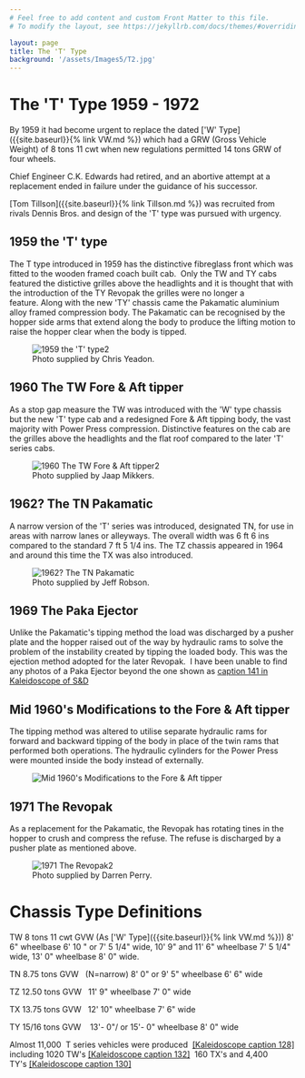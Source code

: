 ```yaml
---
# Feel free to add content and custom Front Matter to this file.
# To modify the layout, see https://jekyllrb.com/docs/themes/#overriding-theme-defaults

layout: page
title: The 'T' Type
background: '/assets/Images5/T2.jpg'
---
```

# The 'T' Type 1959 - 1972

By 1959 it had become urgent to replace the dated ['W' Type]({{site.baseurl}}{% link VW.md %}) which had a GRW (Gross Vehicle Weight) of 8 tons 11 cwt when new regulations permitted 14 tons GRW of four wheels. 

Chief Engineer C.K. Edwards had retired, and an abortive attempt at a replacement ended in failure under the guidance of his successor. 

[Tom Tillson]({{site.baseurl}}{% link  Tillson.md %}) was recruited from rivals Dennis Bros. and design of the 'T' type was pursued with urgency.

## 1959 the 'T' type

The T type introduced in 1959 has the distinctive fibreglass front which was fitted to the wooden framed coach built cab.&nbsp; Only the TW and TY cabs featured the distictive grilles above the headlights and it is thought that with the introduction of the TY Revopak the grilles were no longer a feature.&nbsp;Along with the new 'TY' chassis came the Pakamatic aluminium alloy framed compression body. The Pakamatic can be recognised by the hopper side arms that extend along the body to produce the lifting motion to raise the hopper clear when the body is tipped. 

<figure class="figure w-100 text-center">
    <img src="{{ site.baseurl }}/assets/Images5/T1.jpg" class="figure-img img-fluid rounded" alt="1959 the 'T' type2">
    <figcaption class="figure-caption text-center">Photo supplied by Chris Yeadon.</figcaption>
</figure>

## 1960 The TW Fore &amp; Aft tipper

As a stop gap measure the TW was introduced with the 'W' type chassis but the new 'T' type cab and a redesigned Fore &amp; Aft tipping body, the vast majority with Power Press compression. Distinctive features on the cab are the grilles above the headlights and the flat roof compared to the later 'T' series cabs.

<figure class="figure w-100 text-center">
    <img src="{{ site.baseurl }}/assets/Images5/T2.jpg" class="figure-img img-fluid rounded" alt="1960 The TW Fore &amp; Aft tipper2">
    <figcaption class="figure-caption text-center">Photo supplied by Jaap Mikkers.</figcaption>
</figure>

## 1962? The TN Pakamatic

A narrow version of the 'T' series was introduced, designated TN, for use in areas with narrow lanes or alleyways. The overall width was 6 ft 6 ins compared to the standard 7 ft 5 1/4 ins. The TZ chassis appeared in 1964 and around this time the TX was also introduced.

<figure class="figure w-100 text-center">
    <img src="{{ site.baseurl }}/assets/Images5/T3.jpg" class="figure-img img-fluid rounded" alt="1962? The TN Pakamatic">
    <figcaption class="figure-caption text-center">Photo supplied by Jeff Robson.</figcaption>
</figure>

## 1969 The Paka Ejector

Unlike the Pakamatic's tipping method the load was discharged by a pusher plate and the hopper raised out of the way by hydraulic rams to solve the problem of the instability created by tipping the loaded body. This was the ejection method adopted for the later Revopak.&nbsp; I have been unable to find any photos of a Paka Ejector beyond the one shown as <a href="{{ site.baseurl}}/Literature.html" target="_blank">caption 141 in Kaleidoscope of S&amp;D</a>

## Mid 1960's Modifications to the Fore &amp; Aft tipper

The tipping method was altered to utilise separate hydraulic rams for forward and backward tipping of the body in place of the twin rams that performed both operations. The hydraulic cylinders for the Power Press were mounted inside the body instead of externally.

<figure class="figure w-100 text-center">
    <img src="{{ site.baseurl }}/assets/Images5/T4.jpg" class="figure-img img-fluid rounded" alt="Mid 1960's Modifications to the Fore &amp; Aft tipper">
    <!-- <figcaption class="figure-caption text-center">Photos supplied by Peter Skerry.</figcaption> -->
</figure>

## 1971 The Revopak

As a replacement for the Pakamatic, the Revopak has rotating tines in the hopper to crush and compress the refuse. The refuse is discharged by a pusher plate as mentioned above. 

<figure class="figure w-100 text-center">
    <img src="{{ site.baseurl }}/assets/Images5/T5.jpg" class="figure-img img-fluid rounded" alt="1971 The Revopak2">
    <figcaption class="figure-caption text-center">Photo supplied by Darren Perry.</figcaption>
</figure>

# Chassis Type Definitions
TW 8 tons 11 cwt GVW (As ['W' Type]({{site.baseurl}}{% link VW.md %})) 8' 6" wheelbase 6' 10 " or 7' 5 1/4" wide, 10' 9" and 11' 6" wheelbase 7' 5 1/4" wide, 13' 0" wheelbase 8' 0" wide.

TN 8.75 tons GVW &nbsp;&nbsp;(N=narrow) 8' 0" or 9' 5" wheelbase 6' 6" wide

<p>TZ 12.50 tons GVW &nbsp; 11' 9" wheelbase 7' 0" wide</p>
<p>TX 13.75 tons GVW &nbsp; 12' 10" wheelbase 7' 6" wide</p>
<p>TY 15/16 tons GVW &nbsp;&nbsp;&nbsp;13'- 0"/ or 15'- 0" wheelbase 8' 0" wide</p>

Almost 11,000 &nbsp;T series vehicles were produced &nbsp;<a href="{{ site.baseurl}}/Literature.html" target="_blank">[Kaleidoscope caption 128]</a> including 1020 TW's&nbsp;<a href="{{ site.baseurl}}/Literature.html" target="_blank">[Kaleidoscope caption 132]</a> &nbsp;160 TX's and 4,400 TY's&nbsp;<a href="{{ site.baseurl}}/Literature.html" target="_blank">[Kaleidoscope caption 130]</a> <a href="{{ site.baseurl}}/Literature.html" target="_blank"></a>





